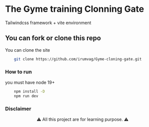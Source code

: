 # The Gyme training Clonning Gate
Tailwindcss framework + vite environment
## You can fork or clone this repo
You can clone the site 
```bash
    git clone https://github.com/irumvag/Gyme-cloning-gate.git
```
### How to run
you must have node 19+
```bash
    npm install -D
    npm run dev
```
### Disclaimer 
<center>⚠ All this project are for learning purpose. ⚠</center>